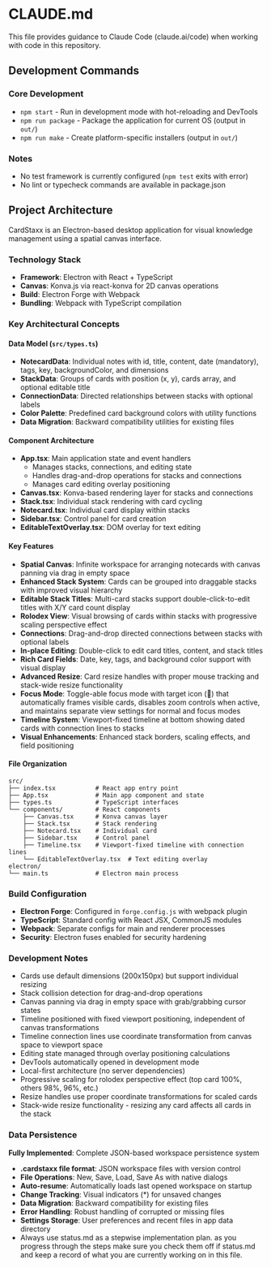 # CLAUDE.md

This file provides guidance to Claude Code (claude.ai/code) when working with code in this repository.

## Development Commands

### Core Development
- `npm start` - Run in development mode with hot-reloading and DevTools
- `npm run package` - Package the application for current OS (output in `out/`)
- `npm run make` - Create platform-specific installers (output in `out/`)

### Notes
- No test framework is currently configured (`npm test` exits with error)
- No lint or typecheck commands are available in package.json

## Project Architecture

CardStaxx is an Electron-based desktop application for visual knowledge management using a spatial canvas interface.

### Technology Stack
- **Framework**: Electron with React + TypeScript
- **Canvas**: Konva.js via react-konva for 2D canvas operations
- **Build**: Electron Forge with Webpack
- **Bundling**: Webpack with TypeScript compilation

### Key Architectural Concepts

#### Data Model (`src/types.ts`)
- **NotecardData**: Individual notes with id, title, content, date (mandatory), tags, key, backgroundColor, and dimensions
- **StackData**: Groups of cards with position (x, y), cards array, and optional editable title
- **ConnectionData**: Directed relationships between stacks with optional labels
- **Color Palette**: Predefined card background colors with utility functions
- **Data Migration**: Backward compatibility utilities for existing files

#### Component Architecture
- **App.tsx**: Main application state and event handlers
  - Manages stacks, connections, and editing state
  - Handles drag-and-drop operations for stacks and connections
  - Manages card editing overlay positioning
- **Canvas.tsx**: Konva-based rendering layer for stacks and connections
- **Stack.tsx**: Individual stack rendering with card cycling
- **Notecard.tsx**: Individual card display within stacks
- **Sidebar.tsx**: Control panel for card creation
- **EditableTextOverlay.tsx**: DOM overlay for text editing

#### Key Features
- **Spatial Canvas**: Infinite workspace for arranging notecards with canvas panning via drag in empty space
- **Enhanced Stack System**: Cards can be grouped into draggable stacks with improved visual hierarchy
- **Editable Stack Titles**: Multi-card stacks support double-click-to-edit titles with X/Y card count display
- **Rolodex View**: Visual browsing of cards within stacks with progressive scaling perspective effect
- **Connections**: Drag-and-drop directed connections between stacks with optional labels
- **In-place Editing**: Double-click to edit card titles, content, and stack titles
- **Rich Card Fields**: Date, key, tags, and background color support with visual display
- **Advanced Resize**: Card resize handles with proper mouse tracking and stack-wide resize functionality
- **Focus Mode**: Toggle-able focus mode with target icon (🎯) that automatically frames visible cards, disables zoom controls when active, and maintains separate view settings for normal and focus modes
- **Timeline System**: Viewport-fixed timeline at bottom showing dated cards with connection lines to stacks
- **Visual Enhancements**: Enhanced stack borders, scaling effects, and field positioning

#### File Organization
```
src/
├── index.tsx           # React app entry point
├── App.tsx             # Main app component and state
├── types.ts            # TypeScript interfaces
└── components/         # React components
    ├── Canvas.tsx      # Konva canvas layer
    ├── Stack.tsx       # Stack rendering
    ├── Notecard.tsx    # Individual card
    ├── Sidebar.tsx     # Control panel
    ├── Timeline.tsx    # Viewport-fixed timeline with connection lines
    └── EditableTextOverlay.tsx  # Text editing overlay
electron/
└── main.ts             # Electron main process
```

### Build Configuration
- **Electron Forge**: Configured in `forge.config.js` with webpack plugin
- **TypeScript**: Standard config with React JSX, CommonJS modules
- **Webpack**: Separate configs for main and renderer processes
- **Security**: Electron fuses enabled for security hardening

### Development Notes
- Cards use default dimensions (200x150px) but support individual resizing
- Stack collision detection for drag-and-drop operations
- Canvas panning via drag in empty space with grab/grabbing cursor states
- Timeline positioned with fixed viewport positioning, independent of canvas transformations
- Timeline connection lines use coordinate transformation from canvas space to viewport space
- Editing state managed through overlay positioning calculations
- DevTools automatically opened in development mode
- Local-first architecture (no server dependencies)
- Progressive scaling for rolodex perspective effect (top card 100%, others 98%, 96%, etc.)
- Resize handles use proper coordinate transformations for scaled cards
- Stack-wide resize functionality - resizing any card affects all cards in the stack

### Data Persistence
**Fully Implemented**: Complete JSON-based workspace persistence system
- **.cardstaxx file format**: JSON workspace files with version control
- **File Operations**: New, Save, Load, Save As with native dialogs
- **Auto-resume**: Automatically loads last opened workspace on startup
- **Change Tracking**: Visual indicators (*) for unsaved changes
- **Data Migration**: Backward compatibility for existing files
- **Error Handling**: Robust handling of corrupted or missing files
- **Settings Storage**: User preferences and recent files in app data directory
- Always use status.md as a stepwise implementation plan. as you progress through the steps make sure you check them off if status.md and keep a record of what you are currently working on in this file.